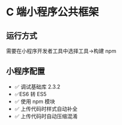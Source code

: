 # C 端小程序公共框架

## 运行方式

需要在小程序开发者工具中选择工具->构建 npm

## 小程序配置

- ✅ 调试基础库 2.3.2
- ✅ES6 转 ES5
- ✅ 使用 npm 模块
- ✅ 上传代码时样式自动补全
- ✅ 上传代码时自动压缩混淆
